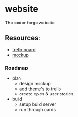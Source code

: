 # website
The coder forge website

## Resources:

 - [trello board](https://trello.com/b/k0VBP3Nl/coder-forge)
 - [mockup](https://app.moqups.com/daithicoombes/d01nHx2DZJ/view)

### Roadmap

 - plan
   - design mockup
   - add theme's to trello
   - create epics & user stories
 - build
   - setup build server
   - run through cards
